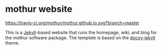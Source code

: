 # mothur website

https://travis-ci.org/mothur/mothur.github.io.svg?branch=master

This is a [Jekyll](https://jekyllrb.com)-based website that runs the homepage, wiki, and blog for the mothur software package. The template is based on the [docsy-jekyll](https://vsoch.github.io/docsy-jekyll/) theme.
